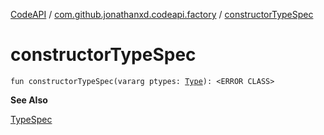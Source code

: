 [CodeAPI](../index.md) / [com.github.jonathanxd.codeapi.factory](index.md) / [constructorTypeSpec](.)

# constructorTypeSpec

`fun constructorTypeSpec(vararg ptypes: `[`Type`](http://docs.oracle.com/javase/6/docs/api/java/lang/reflect/Type.html)`): <ERROR CLASS>`

**See Also**

[TypeSpec](../com.github.jonathanxd.codeapi.base/-type-spec/index.md)

